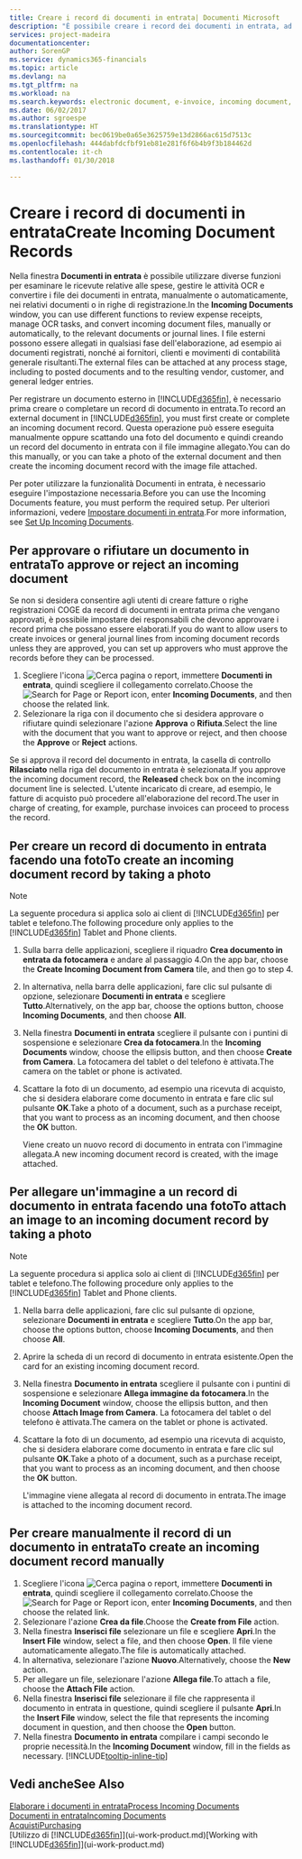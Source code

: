 ```yaml
---
title: Creare i record di documenti in entrata| Documenti Microsoft
description: "È possibile creare i record dei documenti in entrata, ad esempio le fatture elettroniche, e gestire le attività OCR, il commercio elettronico e il servizio di scambio documenti."
services: project-madeira
documentationcenter: 
author: SorenGP
ms.service: dynamics365-financials
ms.topic: article
ms.devlang: na
ms.tgt_pltfrm: na
ms.workload: na
ms.search.keywords: electronic document, e-invoice, incoming document, OCR, ecommerce, document exchange, import invoice
ms.date: 06/02/2017
ms.author: sgroespe
ms.translationtype: HT
ms.sourcegitcommit: bec0619be0a65e3625759e13d2866ac615d7513c
ms.openlocfilehash: 444dabfdcfbf91eb81e281f6f6b4b9f3b184462d
ms.contentlocale: it-ch
ms.lasthandoff: 01/30/2018

---
```

# <a name="create-incoming-document-records"></a><span data-ttu-id="758f3-103">Creare i record di documenti in entrata</span><span class="sxs-lookup"><span data-stu-id="758f3-103">Create Incoming Document Records</span></span>
<span data-ttu-id="758f3-104">Nella finestra **Documenti in entrata** è possibile utilizzare diverse funzioni per esaminare le ricevute relative alle spese, gestire le attività OCR e convertire i file dei documenti in entrata, manualmente o automaticamente, nei relativi documenti o in righe di registrazione.</span><span class="sxs-lookup"><span data-stu-id="758f3-104">In the **Incoming Documents** window, you can use different functions to review expense receipts, manage OCR tasks, and convert incoming document files, manually or automatically, to the relevant documents or journal lines.</span></span> <span data-ttu-id="758f3-105">I file esterni possono essere allegati in qualsiasi fase dell'elaborazione, ad esempio ai documenti registrati, nonché ai fornitori, clienti e movimenti di contabilità generale risultanti.</span><span class="sxs-lookup"><span data-stu-id="758f3-105">The external files can be attached at any process stage, including to posted documents and to the resulting vendor, customer, and general ledger entries.</span></span>

<span data-ttu-id="758f3-106">Per registrare un documento esterno in [!INCLUDE[d365fin](includes/d365fin_md.md)], è necessario prima creare o completare un record di documento in entrata.</span><span class="sxs-lookup"><span data-stu-id="758f3-106">To record an external document in [!INCLUDE[d365fin](includes/d365fin_md.md)], you must first create or complete an incoming document record.</span></span> <span data-ttu-id="758f3-107">Questa operazione può essere eseguita manualmente oppure scattando una foto del documento e quindi creando un record del documento in entrata con il file immagine allegato.</span><span class="sxs-lookup"><span data-stu-id="758f3-107">You can do this manually, or you can take a photo of the external document and then create the incoming document record with the image file attached.</span></span>

<span data-ttu-id="758f3-108">Per poter utilizzare la funzionalità Documenti in entrata, è necessario eseguire l'impostazione necessaria.</span><span class="sxs-lookup"><span data-stu-id="758f3-108">Before you can use the Incoming Documents feature, you must perform the required setup.</span></span> <span data-ttu-id="758f3-109">Per ulteriori informazioni, vedere [Impostare documenti in entrata](across-how-setup-income-documents.md).</span><span class="sxs-lookup"><span data-stu-id="758f3-109">For more information, see [Set Up Incoming Documents](across-how-setup-income-documents.md).</span></span>

## <a name="to-approve-or-reject-an-incoming-document"></a><span data-ttu-id="758f3-110">Per approvare o rifiutare un documento in entrata</span><span class="sxs-lookup"><span data-stu-id="758f3-110">To approve or reject an incoming document</span></span>
<span data-ttu-id="758f3-111">Se non si desidera consentire agli utenti di creare fatture o righe registrazioni COGE da record di documenti in entrata prima che vengano approvati, è possibile impostare dei responsabili che devono approvare i record prima che possano essere elaborati.</span><span class="sxs-lookup"><span data-stu-id="758f3-111">If you do want to allow users to create invoices or general journal lines from incoming document records unless they are approved, you can set up approvers who must approve the records before they can be processed.</span></span>

1. <span data-ttu-id="758f3-112">Scegliere l'icona ![Cerca pagina o report](media/ui-search/search_small.png "icona Cerca pagina o report"), immettere **Documenti in entrata**, quindi scegliere il collegamento correlato.</span><span class="sxs-lookup"><span data-stu-id="758f3-112">Choose the ![Search for Page or Report](media/ui-search/search_small.png "Search for Page or Report icon") icon, enter **Incoming Documents**, and then choose the related link.</span></span>
2. <span data-ttu-id="758f3-113">Selezionare la riga con il documento che si desidera approvare o rifiutare quindi selezionare l'azione **Approva** o **Rifiuta**.</span><span class="sxs-lookup"><span data-stu-id="758f3-113">Select the line with the document that you want to approve or reject, and then choose the **Approve** or **Reject** actions.</span></span>

<span data-ttu-id="758f3-114">Se si approva il record del documento in entrata, la casella di controllo **Rilasciato** nella riga del documento in entrata è selezionata.</span><span class="sxs-lookup"><span data-stu-id="758f3-114">If you approve the incoming document record, the **Released** check box on the incoming document line is selected.</span></span> <span data-ttu-id="758f3-115">L'utente incaricato di creare, ad esempio, le fatture di acquisto può procedere all'elaborazione del record.</span><span class="sxs-lookup"><span data-stu-id="758f3-115">The user in charge of creating, for example, purchase invoices can proceed to process the record.</span></span>

## <a name="to-create-an-incoming-document-record-by-taking-a-photo"></a><span data-ttu-id="758f3-116">Per creare un record di documento in entrata facendo una foto</span><span class="sxs-lookup"><span data-stu-id="758f3-116">To create an incoming document record by taking a photo</span></span>
> [!NOTE]  
>   <span data-ttu-id="758f3-117">La seguente procedura si applica solo ai client di [!INCLUDE[d365fin](includes/d365fin_md.md)] per tablet e telefono.</span><span class="sxs-lookup"><span data-stu-id="758f3-117">The following procedure only applies to the [!INCLUDE[d365fin](includes/d365fin_md.md)] Tablet and Phone clients.</span></span>

1. <span data-ttu-id="758f3-118">Sulla barra delle applicazioni, scegliere il riquadro **Crea documento in entrata da fotocamera** e andare al passaggio 4.</span><span class="sxs-lookup"><span data-stu-id="758f3-118">On the app bar, choose the **Create Incoming Document from Camera** tile, and then go to step 4.</span></span>
2. <span data-ttu-id="758f3-119">In alternativa, nella barra delle applicazioni, fare clic sul pulsante di opzione, selezionare **Documenti in entrata** e scegliere **Tutto**.</span><span class="sxs-lookup"><span data-stu-id="758f3-119">Alternatively, on the app bar, choose the options button, choose **Incoming Documents**, and then choose **All**.</span></span>
3. <span data-ttu-id="758f3-120">Nella finestra **Documenti in entrata** scegliere il pulsante con i puntini di sospensione e selezionare **Crea da fotocamera**.</span><span class="sxs-lookup"><span data-stu-id="758f3-120">In the **Incoming Documents** window, choose the ellipsis button, and then choose **Create from Camera**.</span></span> <span data-ttu-id="758f3-121">La fotocamera del tablet o del telefono è attivata.</span><span class="sxs-lookup"><span data-stu-id="758f3-121">The camera on the tablet or phone is activated.</span></span>
4. <span data-ttu-id="758f3-122">Scattare la foto di un documento, ad esempio una ricevuta di acquisto, che si desidera elaborare come documento in entrata e fare clic sul pulsante **OK**.</span><span class="sxs-lookup"><span data-stu-id="758f3-122">Take a photo of a document, such as a purchase receipt, that you want to process as an incoming document, and then choose the **OK** button.</span></span>

    <span data-ttu-id="758f3-123">Viene creato un nuovo record di documento in entrata con l'immagine allegata.</span><span class="sxs-lookup"><span data-stu-id="758f3-123">A new incoming document record is created, with the image attached.</span></span>

## <a name="to-attach-an-image-to-an-incoming-document-record-by-taking-a-photo"></a><span data-ttu-id="758f3-124">Per allegare un'immagine a un record di documento in entrata facendo una foto</span><span class="sxs-lookup"><span data-stu-id="758f3-124">To attach an image to an incoming document record by taking a photo</span></span>
> [!NOTE]  
>   <span data-ttu-id="758f3-125">La seguente procedura si applica solo ai client di [!INCLUDE[d365fin](includes/d365fin_md.md)] per tablet e telefono.</span><span class="sxs-lookup"><span data-stu-id="758f3-125">The following procedure only applies to the [!INCLUDE[d365fin](includes/d365fin_md.md)] Tablet and Phone clients.</span></span>

1. <span data-ttu-id="758f3-126">Nella barra delle applicazioni, fare clic sul pulsante di opzione, selezionare **Documenti in entrata** e scegliere **Tutto**.</span><span class="sxs-lookup"><span data-stu-id="758f3-126">On the app bar, choose the options button, choose **Incoming Documents**, and then choose **All**.</span></span>
2. <span data-ttu-id="758f3-127">Aprire la scheda di un record di documento in entrata esistente.</span><span class="sxs-lookup"><span data-stu-id="758f3-127">Open the card for an existing incoming document record.</span></span>
3. <span data-ttu-id="758f3-128">Nella finestra **Documento in entrata** scegliere il pulsante con i puntini di sospensione e selezionare **Allega immagine da fotocamera**.</span><span class="sxs-lookup"><span data-stu-id="758f3-128">In the **Incoming Document** window, choose the ellipsis button, and then choose **Attach Image from Camera**.</span></span> <span data-ttu-id="758f3-129">La fotocamera del tablet o del telefono è attivata.</span><span class="sxs-lookup"><span data-stu-id="758f3-129">The camera on the tablet or phone is activated.</span></span>
4. <span data-ttu-id="758f3-130">Scattare la foto di un documento, ad esempio una ricevuta di acquisto, che si desidera elaborare come documento in entrata e fare clic sul pulsante **OK**.</span><span class="sxs-lookup"><span data-stu-id="758f3-130">Take a photo of a document, such as a purchase receipt, that you want to process as an incoming document, and then choose the **OK** button.</span></span>

    <span data-ttu-id="758f3-131">L'immagine viene allegata al record di documento in entrata.</span><span class="sxs-lookup"><span data-stu-id="758f3-131">The image is attached to the incoming document record.</span></span>

## <a name="to-create-an-incoming-document-record-manually"></a><span data-ttu-id="758f3-132">Per creare manualmente il record di un documento in entrata</span><span class="sxs-lookup"><span data-stu-id="758f3-132">To create an incoming document record manually</span></span>
1. <span data-ttu-id="758f3-133">Scegliere l'icona ![Cerca pagina o report](media/ui-search/search_small.png "icona Cerca pagina o report"), immettere **Documenti in entrata**, quindi scegliere il collegamento correlato.</span><span class="sxs-lookup"><span data-stu-id="758f3-133">Choose the ![Search for Page or Report](media/ui-search/search_small.png "Search for Page or Report icon") icon, enter **Incoming Documents**, and then choose the related link.</span></span>
2. <span data-ttu-id="758f3-134">Selezionare l'azione **Crea da file**.</span><span class="sxs-lookup"><span data-stu-id="758f3-134">Choose the **Create from File** action.</span></span>  
3. <span data-ttu-id="758f3-135">Nella finestra **Inserisci file** selezionare un file e scegliere **Apri**.</span><span class="sxs-lookup"><span data-stu-id="758f3-135">In the **Insert File** window, select a file, and then choose **Open**.</span></span> <span data-ttu-id="758f3-136">Il file viene automaticamente allegato.</span><span class="sxs-lookup"><span data-stu-id="758f3-136">The file is automatically attached.</span></span>
4. <span data-ttu-id="758f3-137">In alternativa, selezionare l'azione **Nuovo**.</span><span class="sxs-lookup"><span data-stu-id="758f3-137">Alternatively, choose the **New** action.</span></span>
5. <span data-ttu-id="758f3-138">Per allegare un file, selezionare l'azione **Allega file**.</span><span class="sxs-lookup"><span data-stu-id="758f3-138">To attach a file, choose the **Attach File** action.</span></span>
6. <span data-ttu-id="758f3-139">Nella finestra **Inserisci file** selezionare il file che rappresenta il documento in entrata in questione, quindi scegliere il pulsante **Apri**.</span><span class="sxs-lookup"><span data-stu-id="758f3-139">In the **Insert File** window, select the file that represents the incoming document in question, and then choose the **Open** button.</span></span>
7. <span data-ttu-id="758f3-140">Nella finestra **Documento in entrata** compilare i campi secondo le proprie necessità.</span><span class="sxs-lookup"><span data-stu-id="758f3-140">In the **Incoming Document** window, fill in the fields as necessary.</span></span> [!INCLUDE[tooltip-inline-tip](includes/tooltip-inline-tip_md.md)]

## <a name="see-also"></a><span data-ttu-id="758f3-141">Vedi anche</span><span class="sxs-lookup"><span data-stu-id="758f3-141">See Also</span></span>
[<span data-ttu-id="758f3-142">Elaborare i documenti in entrata</span><span class="sxs-lookup"><span data-stu-id="758f3-142">Process Incoming Documents</span></span>](across-process-income-documents.md)  
[<span data-ttu-id="758f3-143">Documenti in entrata</span><span class="sxs-lookup"><span data-stu-id="758f3-143">Incoming Documents</span></span>](across-income-documents.md)  
[<span data-ttu-id="758f3-144">Acquisti</span><span class="sxs-lookup"><span data-stu-id="758f3-144">Purchasing</span></span>](purchasing-manage-purchasing.md)  
<span data-ttu-id="758f3-145">[Utilizzo di [!INCLUDE[d365fin](includes/d365fin_md.md)]](ui-work-product.md)</span><span class="sxs-lookup"><span data-stu-id="758f3-145">[Working with [!INCLUDE[d365fin](includes/d365fin_md.md)]](ui-work-product.md)</span></span>


